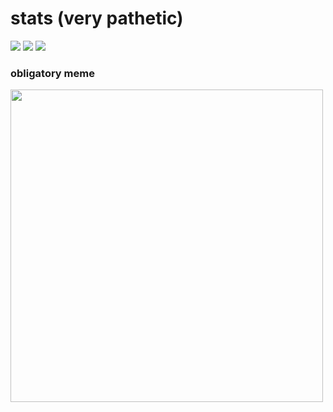 # stats (very pathetic)
<img src="https://github-profile-summary-cards.vercel.app/api/cards/profile-details?username=sniiz" />
<img src="https://github-readme-stats.vercel.app/api?username=sniiz" />
<img src="https://github-readme-stats.vercel.app/api/top-langs/?username=sniiz" />

### obligatory meme
<img src="https://c.tenor.com/B08xj_wOymAAAAAC/code-wont-run-omori.gif" width="500"/>
